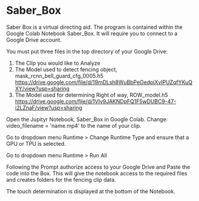 # Saber_Box

Saber Box is a virtual directing aid. The program is contained within the Google Colab Notebook Saber_Box. It will require you to connect to a Google Drive account. 

You must put three files in the top directory of your Google Drive:

  1. The Clip you would like to Analyze
  2. The Model used to detect fencing object, mask_rcnn_bell_guard_cfg_0005.h5 
      https://drive.google.com/file/d/19mDLsh8WuBbPeOedpiXvIPUZqfYKuQXY/view?usp=sharing
  3. The Model used for determining Right of way, ROW_model.h5
      https://drive.google.com/file/d/1VIy9JAKNDpFQ1F5wDUBC9-47-i2LZnaF/view?usp=sharing
      
Open the Jupityr Notebook, Saber_Box in Google Colab. Change: video_filename = 'name.mp4' to the name of your clip.

Go to dropdown menu Runtime > Change Runtime Type and ensure that a GPU or TPU is selected.

Go to dropdown menu Runtime > Run All

Following the Prompt authorize access to your Google Drive and Paste the code into the Box. This will give the notebook access to the required files and creates folders for the fencing clip data.

The touch determination is displayed at the bottom of the Notebook.

